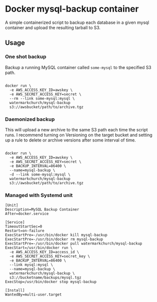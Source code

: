 # Docker mysql-backup container

A simple containerized script to backup each database in a given mysql
container and upload the resulting tarball to S3.

## Usage

### One shot backup

Backup a running MySQL container called `some-mysql` to the specified S3
path.

```

docker run \
  -e AWS_ACCESS_KEY_ID=awskey \
  -e AWS_SECRET_ACCESS_KEY=secret \
  --rm --link some-mysql:mysql \
  watermarkchurch/mysql-backup
  s3://awsbucket/path/to/archive.tgz

```

### Daemonized backup

This will upload a new archive to the same S3 path each time the script
runs. I recommend turning on Versioning on the target bucket and setting
up a rule to delete or archive versions after some interval of time.

```

docker run \
  -e AWS_ACCESS_KEY_ID=awskey \
  -e AWS_SECRET_ACCESS_KEY=secret \
  -e BACKUP_INTERVAL=86400 \
  --name=mysql-backup \
  -d --link some-mysql:mysql \
  watermarkchurch/mysql-backup
  s3://awsbucket/path/to/archive.tgz

```

### Managed with Systemd unit

```
[Unit]
Description=MySQL Backup Container
After=docker.service

[Service]
TimeoutStartSec=0
Restart=on-failure
ExecStartPre=-/usr/bin/docker kill mysql-backup
ExecStartPre=-/usr/bin/docker rm mysql-backup
ExecStartPre=-/usr/bin/docker pull watermarkchurch/mysql-backup
ExecStart=/usr/bin/docker run \
  -e AWS_ACCESS_KEY_ID=access_id \
  -e AWS_SECRET_ACCESS_KEY=secret_key \
  -e BACKUP_INTERVAL=86400 \
  --link mysql:mysql \
  --name=mysql-backup \
  watermarkchurch/mysql-backup \
  s3://bucketname/backups/mysql.tgz
ExecStop=/usr/bin/docker stop mysql-backup

[Install]
WantedBy=multi-user.target
```
